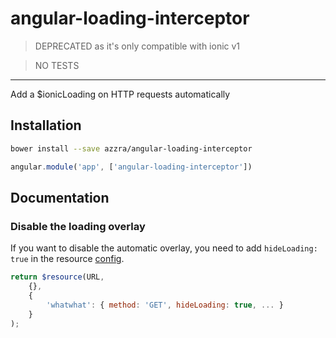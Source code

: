 # angular-loading-interceptor

> DEPRECATED as it's only compatible with ionic v1

> NO TESTS

---

Add a $ionicLoading on HTTP requests automatically

## Installation

```sh
bower install --save azzra/angular-loading-interceptor
```

```js
angular.module('app', ['angular-loading-interceptor'])
```

## Documentation

### Disable the loading overlay

If you want to disable the automatic overlay, you need to add `hideLoading: true` in the resource [config](https://docs.angularjs.org/api/ng/service/$http#usage).

```js
return $resource(URL,
    {},
    {
        'whatwhat': { method: 'GET', hideLoading: true, ... }
    }
);
```

